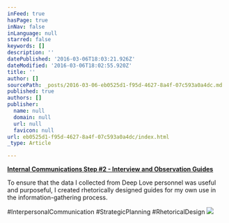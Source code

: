```yaml
---
inFeed: true
hasPage: true
inNav: false
inLanguage: null
starred: false
keywords: []
description: ''
datePublished: '2016-03-06T18:03:21.926Z'
dateModified: '2016-03-06T18:02:55.920Z'
title: ''
author: []
sourcePath: _posts/2016-03-06-eb0525d1-f95d-4627-8a4f-07c593a0a4dc.md
published: true
authors: []
publisher:
  name: null
  domain: null
  url: null
  favicon: null
url: eb0525d1-f95d-4627-8a4f-07c593a0a4dc/index.html
_type: Article

---
```

**[Internal Communications Step \#2 - Interview and Observation Guides][0]**

To ensure that the data I collected from Deep Love personnel was useful and purposeful, I created rhetorically designed guides for my own use in the information-gathering process.

\#InterpersonalCommunication \#StrategicPlanning \#RhetoricalDesign
![](https://the-grid-user-content.s3-us-west-2.amazonaws.com/442a457e-bea2-4ea8-a8b2-f21fe8889ede.png)

[0]: https://drive.google.com/file/d/0B_3Bn2B5HlnMR2l0YVZXd0VjbGs/view?usp=sharing